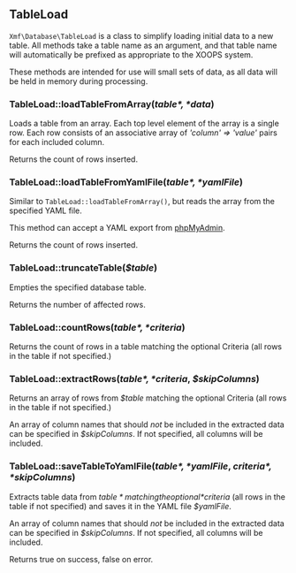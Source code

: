 ## TableLoad

`Xmf\Database\TableLoad` is a class to simplify loading initial data to a new table. All methods take a table
name as an argument, and that table name will automatically be prefixed as appropriate to the XOOPS system.

These methods are intended for use will small sets of data, as all data will be held in memory during processing.

### TableLoad::loadTableFromArray(*$table*, *$data*)

Loads a table from an array. Each top level element of the array is a single row. Each row consists of an
associative array of *'column' => 'value'* pairs for each included column.

Returns the count of rows inserted.

### TableLoad::loadTableFromYamlFile(*$table*, *$yamlFile*)

Similar to `TableLoad::loadTableFromArray()`, but reads the array from the specified YAML file.

This method can accept a YAML export from [phpMyAdmin](https://www.phpmyadmin.net/).

Returns the count of rows inserted.

### TableLoad::truncateTable(*$table*)

Empties the specified database table.

Returns the number of affected rows.

### TableLoad::countRows(*$table*, *$criteria*)

Returns the count of rows in a table matching the optional Criteria (all rows in the table if not specified.)

### TableLoad::extractRows(*$table*, *$criteria*, *$skipColumns*)

Returns an array of rows from *$table* matching the optional Criteria (all rows in the table
if not specified.)

An array of column names that should *not* be included in the extracted data can be specified in
*$skipColumns*. If not specified, all columns will be included.

### TableLoad::saveTableToYamlFile(*$table*, *$yamlFile*, *$criteria*, *$skipColumns*)

Extracts table data from *$table* matching the optional *$criteria* (all rows in the table
if not specified) and saves it in the YAML file *$yamlFile*.

An array of column names that should *not* be included in the extracted data can be specified in
*$skipColumns*. If not specified, all columns will be included.

Returns true on success, false on error.
